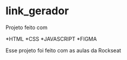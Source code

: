# link_gerador

Projeto feito com

*HTML
*CSS
*JAVASCRIPT
*FIGMA

Esse projeto foi feito com as aulas da Rockseat
